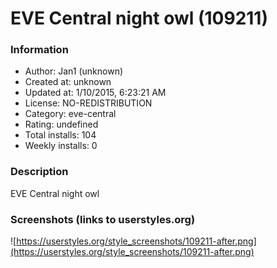# EVE Central night owl (109211)

### Information
- Author: Jan1 (unknown)
- Created at: unknown
- Updated at: 1/10/2015, 6:23:21 AM
- License: NO-REDISTRIBUTION
- Category: eve-central
- Rating: undefined
- Total installs: 104
- Weekly installs: 0


### Description
EVE Central night owl


### Screenshots (links to userstyles.org)
![https://userstyles.org/style_screenshots/109211-after.png](https://userstyles.org/style_screenshots/109211-after.png)


